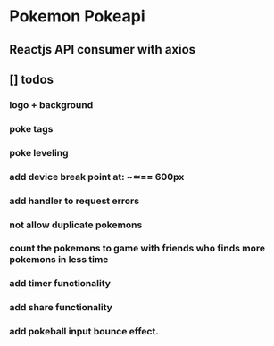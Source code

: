 # Pokemon Pokeapi

## Reactjs API consumer with axios

## [] todos

### logo + background

### poke tags

### poke leveling

### add device break point at: ~≃== 600px

### add handler to request errors

### not allow duplicate pokemons

### count the pokemons to game with friends who finds more pokemons in less time

### add timer functionality

### add share functionality

### add pokeball input bounce effect.


